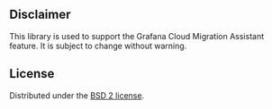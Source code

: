 ## Disclaimer

This library is used to support the Grafana Cloud Migration Assistant feature. It is subject to change without warning.


## License

Distributed under the [BSD 2 license](https://opensource.org/license/bsd-2-clause).
